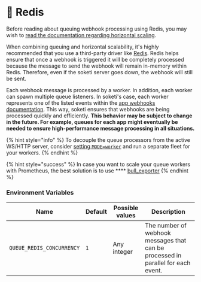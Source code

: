 # 🧠 Redis

Before reading about queuing webhook processing using Redis, you may wish to [read the documentation regarding horizontal scaling](../horizontal-scaling.md).

When combining queuing and horizontal scalability, it's highly recommended that you use a third-party driver like [Redis](../getting-started/redis-configuration.md). Redis helps ensure that once a webhook is triggered it will be completely processed because the message to send the webhook will remain in-memory within Redis. Therefore, even if the soketi server goes down, the webhook will still be sent.

Each webhook message is processed by a worker. In addition, each worker can spawn multiple queue listeners. In soketi's case, each worker represents one of the listed events within the [app webhooks documentation](../app-webhooks.md). This way, soketi ensures that webhooks are being processed quickly and efficiently. **This behavior may be subject to change in the future. For example, queues for each app might eventually be needed to ensure high-performance message processing in all situations.**

{% hint style="info" %}
To decouple the queue processors from the active WS/HTTP server, consider [setting `MODE=worker`](../horizontal-scaling/running-modes.md#mode-worker) and run a separate fleet for your workers.
{% endhint %}

{% hint style="success" %}
In case you want to scale your queue workers with Prometheus, the best solution is to use **** [bull\_exporter](https://github.com/UpHabit/bull\_exporter)
{% endhint %}

### Environment Variables

| Name                      | Default | Possible values | Description                                                                      |
| ------------------------- | ------- | --------------- | -------------------------------------------------------------------------------- |
| `QUEUE_REDIS_CONCURRENCY` | `1`     | Any integer     | The number of webhook messages that can be processed in parallel for each event. |
